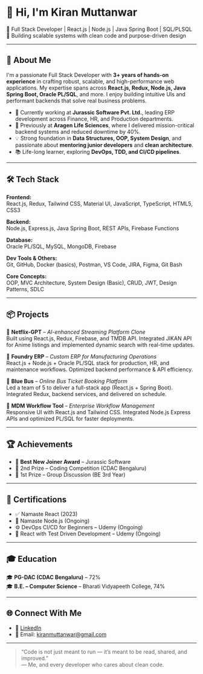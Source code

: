 # 👋 Hi, I'm Kiran Muttanwar

🚀 Full Stack Developer | React.js | Node.js | Java Spring Boot | SQL/PLSQL  
🎯 Building scalable systems with clean code and purpose-driven design

---

## 🧠 About Me

I'm a passionate Full Stack Developer with **3+ years of hands-on experience** in crafting robust, scalable, and high-performance web applications. My expertise spans across **React.js, Redux, Node.js, Java Spring Boot, Oracle PL/SQL**, and more. I enjoy building intuitive UIs and performant backends that solve real business problems.

- 💼 Currently working at **Jurassic Software Pvt. Ltd.**, leading ERP development across Finance, HR, and Production departments.
- 🧩 Previously at **Aragen Life Sciences**, where I delivered mission-critical backend systems and reduced downtime by 40%.
- 💡 Strong foundation in **Data Structures, OOP, System Design**, and passionate about **mentoring junior developers** and **clean architecture**.
- 📚 Life-long learner, exploring **DevOps, TDD, and CI/CD pipelines**.

---

## 🛠️ Tech Stack

**Frontend:**  
React.js, Redux, Tailwind CSS, Material UI, JavaScript, TypeScript, HTML5, CSS3  

**Backend:**  
Node.js, Express.js, Java Spring Boot, REST APIs, Firebase Functions  

**Database:**  
Oracle PL/SQL, MySQL, MongoDB, Firebase  

**Dev Tools & Others:**  
Git, GitHub, Docker (basics), Postman, VS Code, JIRA, Figma, Git Bash  

**Core Concepts:**  
OOP, MVC Architecture, System Design (Basic), CRUD, JWT, Design Patterns, SDLC  

---

## 📦 Projects

🔹 **Netflix-GPT** – _AI-enhanced Streaming Platform Clone_  
Built using React.js, Redux, Firebase, and TMDB API. Integrated JIKAN API for Anime listings and implemented dynamic search with real-time updates.

🔹 **Foundry ERP** – _Custom ERP for Manufacturing Operations_  
React.js + Node.js + Oracle PL/SQL stack for production, HR, and maintenance workflows. Optimized backend performance & API efficiency.

🔹 **Blue Bus** – _Online Bus Ticket Booking Platform_  
Led a team of 5 to deliver a full-stack app (React.js + Spring Boot). Integrated Redux, backend services, and delivered on schedule.

🔹 **MDM Workflow Tool** – _Enterprise Workflow Management_  
Responsive UI with React.js and Tailwind CSS. Integrated Node.js Express APIs and optimized PL/SQL for faster deployments.

---

## 🏆 Achievements

- 🥇 **Best New Joiner Award** – Jurassic Software  
- 🥈 2nd Prize – Coding Competition (CDAC Bengaluru)  
- 🥇 1st Prize – Group Discussion (BE 3rd Year)

---

## 📄 Certifications

- ✅ Namaste React (2023)  
- 📘 Namaste Node.js (Ongoing)  
- ⚙️ DevOps CI/CD for Beginners – Udemy (Ongoing)  
- 🧪 React with Test Driven Development – Udemy (Ongoing)

---

## 🎓 Education

🎓 **PG-DAC (CDAC Bengaluru)** – 72%  
🎓 **B.E. – Computer Science** – Bharati Vidyapeeth College, 74%

---

## 🌐 Connect With Me

- 🔗 [LinkedIn](https://www.linkedin.com/in/kiran-muttanwar/)
- 📧 Email: kiranmuttanwar@gmail.com

---

> “Code is not just meant to run — it’s meant to be read, shared, and improved.”  
> — Me, and every developer who cares about clean code.
